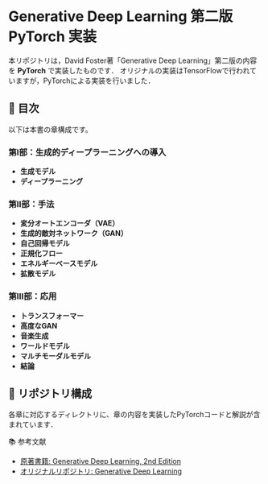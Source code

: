 # Generative Deep Learning 第二版 PyTorch 実装

本リポジトリは，David Foster著「Generative Deep Learning」第二版の内容を **PyTorch** で実装したものです．
オリジナルの実装はTensorFlowで行われていますが，PyTorchによる実装を行いました．

## 📖 目次

以下は本書の章構成です。

### 第I部：生成的ディープラーニングへの導入

- **生成モデル**
- **ディープラーニング**

### 第II部：手法

- **変分オートエンコーダ（VAE）**
- **生成的敵対ネットワーク（GAN）**
- **自己回帰モデル**
- **正規化フロー**
- **エネルギーベースモデル**
- **拡散モデル**

### 第III部：応用

- **トランスフォーマー**
- **高度なGAN**
- **音楽生成**
- **ワールドモデル**
- **マルチモーダルモデル**
- **結論**

## 📂 リポジトリ構成

各章に対応するディレクトリに、章の内容を実装したPyTorchコードと解説が含まれています．


📚 参考文献

- 	[原著書籍: Generative Deep Learning, 2nd Edition](https://www.amazon.co.jp/dp/4814400756)
- 	[オリジナルリポジトリ: Generative Deep Learning](https://github.com/davidADSP/Generative_Deep_Learning_2nd_Edition/)
